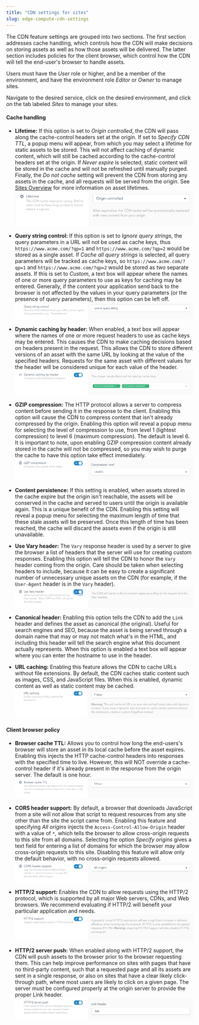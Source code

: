 ```yaml
---
title: "CDN settings for sites"
slug: edge-compute-cdn-settings
---
```



<!-- Summary

What can I break with each of these features?  Fortunately, nearly all of the settings function independently of each other, which makes it easier to tweak settings, measure the impact, and then decide whether to modify the setting again.  Also, most of these setting won't actually break anything, except for CORS support.
-->

The CDN feature settings are grouped into two sections.  The first section addresses cache handling, which controls how the CDN will make decisions on storing assets as well as how those assets will be delivered.  The latter section includes policies for the client browser, which control how the CDN will tell the end-user's browser to handle assets.

Users must have the *User* role or higher, and be a member of the environment, and have the environment role *Editor* or *Owner* to manage sites.

Navigate to the desired service, click on the desired environment, and click on the tab labeled *Sites* to manage your sites.

#### Cache handling

- **Lifetime:**  If this option is set to *Origin controlled*, the CDN will pass along the cache-control headers set at the origin.  If set to *Specify CDN TTL*, a popup menu will appear, from which you may select a lifetime for static assets to be stored.  This will not affect caching of dynamic content, which will still be cached according to the cache-control headers set at the origin.  If *Never expire* is selected, static content will be stored in the cache and will not be refreshed until manually purged.  Finally, the *Do not cache* setting will prevent the CDN from storing any assets in the cache, and all requests will be served from the origin. See [Sites Overview](edge-compute-sites-overview.md) for more information on asset lifetimes.
![Lifetime](../../assets/sp-cdn-lifetime-en.png)

- **Query string control:**  If this option is set to *Ignore query strings*, the query parameters in a URL will not be used as cache keys, thus `https://www.acme.com/?qp=1` and `https://www.acme.com/?qp=2` would be stored as a single asset. If *Cache all query strings* is selected, all query parameters will be tracked as cache keys, so `https://www.acme.com/?qp=1` and `https://www.acme.com/?qp=2` would be stored as two separate assets.  If this is set to *Custom*, a text box will appear where the names of one or more query parameters to use as keys for caching may be entered.  Generally, if the content your application send back to the browser is not affected by the values in your query parameters (or the presence of query parameters), then this option can be left off.
![Query string](../../assets/sp-cdn-querystring-en.png)

- **Dynamic caching by header:**  When enabled, a text box will appear where the names of one or more request headers to use as cache keys may be entered.  This causes the CDN to make caching decisions based on headers present in the request.  This allows the CDN to store different versions of an asset with the same URL by looking at the value of the specified headers.  Requests for the same asset with different values for the header will be considered unique for each value of the header.
![Dynamic caching](../../assets/sp-cdn-dynamiccaching-en.png)

- **GZIP compression:**  The HTTP protocol allows a server to compress content before sending it in the response to the client.  Enabling this option will cause the CDN to compress content that isn't already compressed by the origin.  Enabling this option will reveal a popup menu for selecting the level of compression to use, from level 1 (lightest compression) to level 6 (maximum compression).  The default is level 6.  It is important to note, upon enabling GZIP compression content already stored in the cache will not be compressed, so you may wish to purge the cache to have this option take effect immediately.
![Gzip compression](../../assets/sp-cdn-gzip-en.png)

- **Content persistence:**  If this setting is enabled, when assets stored in the cache expire but the origin isn't reachable, the assets will be conserved in the cache and served to users until the origin is available again.  This is a unique benefit of the CDN.  Enabling this setting will reveal a popup menu for selecting the maximum length of time that these stale assets will be preserved.  Once this length of time has been reached, the cache will discard the assets even if the origin is still unavailable.

- **Use Vary header:**  The `Vary` response header is used by a server to give the browser a list of headers that the server will use for creating custom responses.  Enabling this option will tell the CDN to honor the `Vary` header coming from the origin.  Care should be taken when selecting headers to include, because it can be easy to create a significant number of unnecessary unique assets on the CDN (for example, if the `User-Agent` header is in the `Vary` header).
![Vary header](../../assets/sp-cdn-vary-en.png)

- **Canonical header:**  Enabling this option tells the CDN to add the `Link` header and defines the asset as canonical (the original).  Useful for search engines and SEO, because the asset is being served through a domain name that may or may not match what's in the HTML, and including this header will tell the search engine what this document actually represents.  When this option is enabled a text box will appear where you can enter the hostname to use in the header.

- **URL caching:**  Enabling this feature allows the CDN to cache URLs without file extensions. By default, the CDN caches static content such as images, CSS, and JavaScript files.  When this is enabled, dynamic content as well as static content may be cached.
![URL caching](../../assets/sp-cdn-urlcaching-en.png)

#### Client browser policy

- **Browser cache TTL:**  Allows you to control how long the end-users's browser will store an asset in its local cache before the asset expires.  Enabling this injects the HTTP cache-control headers into responses with the specified time to live.  However, this will NOT override a cache-control header if it's already present in the response from the origin server.  The default is one hour.  
![Browser cache TTL](../../assets/sp-cdn-browsercachettl-en.png)

- **CORS header support:**  By default, a browser that downloads JavaScript from a site will not allow that script to request resources from any site other than the site the script came from.  Enabling this feature and specifying *All origins* injects the `Access-Control-Allow-Origin` header with a value of `*`, which tells the browser to allow cross-origin requests to this site from all domains.  Selecting the option *Specify origins* gives a text field for entering a list of domains for which the browser may allow cross-origin requests to this site.  Disabling this feature will allow only the default behavior, with no cross-origin requests allowed.
![CORS support](../../assets/sp-cdn-corssupport-en.png)

- **HTTP/2 support:** Enables the CDN to allow requests using the HTTP/2 protocol, which is supported by all major Web servers, CDNs, and Web browsers.  We recommend evaluating if HTTP/2 will benefit your particular application and needs.
![HTTP/2 support](../../assets/sp-cdn-http2support-en.png)

- **HTTP/2 server push:**  When enabled along with HTTP/2 support, the CDN will push assets to the browser prior to the browser requesting them.  This can help improve performance on sites with pages that have no third-party content, such that a requested page and all its assets are sent in a single response, or also on sites that have a clear likely click-through path, where most users are likely to click on a given page.  The server must be configured properly at the origin server to provide the proper Link header.
![HTTP/2 Server Push](../../assets/sp-cdn-http2serverpush-en.png)
